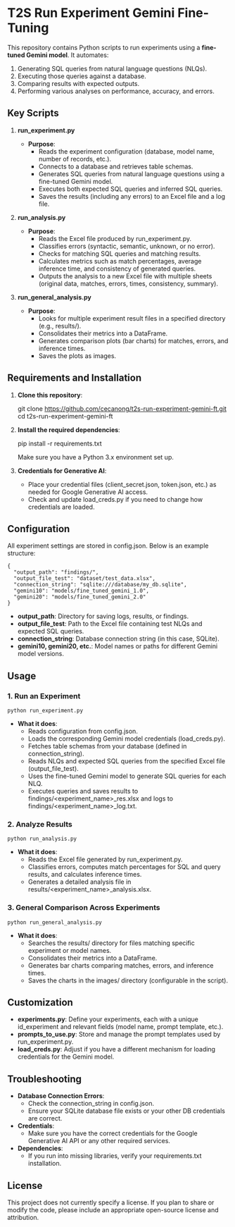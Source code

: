 # T2S Run Experiment Gemini Fine-Tuning

This repository contains Python scripts to run experiments using a **fine-tuned Gemini model**. It automates:
1. Generating SQL queries from natural language questions (NLQs).
2. Executing those queries against a database.
3. Comparing results with expected outputs.
4. Performing various analyses on performance, accuracy, and errors.

## Key Scripts

1. **run_experiment.py**  
   - **Purpose**:  
     - Reads the experiment configuration (database, model name, number of records, etc.).
     - Connects to a database and retrieves table schemas.
     - Generates SQL queries from natural language questions using a fine-tuned Gemini model.
     - Executes both expected SQL queries and inferred SQL queries.
     - Saves the results (including any errors) to an Excel file and a log file.

2. **run_analysis.py**  
   - **Purpose**:  
     - Reads the Excel file produced by run_experiment.py.
     - Classifies errors (syntactic, semantic, unknown, or no error).
     - Checks for matching SQL queries and matching results.
     - Calculates metrics such as match percentages, average inference time, and consistency of generated queries.
     - Outputs the analysis to a new Excel file with multiple sheets (original data, matches, errors, times, consistency, summary).

3. **run_general_analysis.py**  
   - **Purpose**:  
     - Looks for multiple experiment result files in a specified directory (e.g., results/).
     - Consolidates their metrics into a DataFrame.
     - Generates comparison plots (bar charts) for matches, errors, and inference times.
     - Saves the plots as images.

## Requirements and Installation

1. **Clone this repository**:

    git clone https://github.com/cecanong/t2s-run-experiment-gemini-ft.git
    cd t2s-run-experiment-gemini-ft

2. **Install the required dependencies**:

    pip install -r requirements.txt

   Make sure you have a Python 3.x environment set up.

3. **Credentials for Generative AI**:
   - Place your credential files (client_secret.json, token.json, etc.) as needed for Google Generative AI access.
   - Check and update load_creds.py if you need to change how credentials are loaded.

## Configuration

All experiment settings are stored in config.json. Below is an example structure:

    {
      "output_path": "findings/",
      "output_file_test": "dataset/test_data.xlsx",
      "connection_string": "sqlite:///database/my_db.sqlite",
      "gemini10": "models/fine_tuned_gemini_1.0",
      "gemini20": "models/fine_tuned_gemini_2.0"
    }

- **output_path**: Directory for saving logs, results, or findings.
- **output_file_test**: Path to the Excel file containing test NLQs and expected SQL queries.
- **connection_string**: Database connection string (in this case, SQLite).
- **gemini10, gemini20, etc.**: Model names or paths for different Gemini model versions.

## Usage

### 1. Run an Experiment

    python run_experiment.py

- **What it does**:
  - Reads configuration from config.json.
  - Loads the corresponding Gemini model credentials (load_creds.py).
  - Fetches table schemas from your database (defined in connection_string).
  - Reads NLQs and expected SQL queries from the specified Excel file (output_file_test).
  - Uses the fine-tuned Gemini model to generate SQL queries for each NLQ.
  - Executes queries and saves results to findings/<experiment_name>_res.xlsx and logs to findings/<experiment_name>_log.txt.

### 2. Analyze Results

    python run_analysis.py

- **What it does**:
  - Reads the Excel file generated by run_experiment.py.
  - Classifies errors, computes match percentages for SQL and query results, and calculates inference times.
  - Generates a detailed analysis file in results/<experiment_name>_analysis.xlsx.

### 3. General Comparison Across Experiments

    python run_general_analysis.py

- **What it does**:
  - Searches the results/ directory for files matching specific experiment or model names.
  - Consolidates their metrics into a DataFrame.
  - Generates bar charts comparing matches, errors, and inference times.
  - Saves the charts in the images/ directory (configurable in the script).

## Customization

- **experiments.py**: Define your experiments, each with a unique id_experiment and relevant fields (model name, prompt template, etc.).
- **prompts_to_use.py**: Store and manage the prompt templates used by run_experiment.py.
- **load_creds.py**: Adjust if you have a different mechanism for loading credentials for the Gemini model.

## Troubleshooting

- **Database Connection Errors**:  
  - Check the connection_string in config.json.
  - Ensure your SQLite database file exists or your other DB credentials are correct.
- **Credentials**:  
  - Make sure you have the correct credentials for the Google Generative AI API or any other required services.
- **Dependencies**:  
  - If you run into missing libraries, verify your requirements.txt installation.

## License

This project does not currently specify a license. If you plan to share or modify the code, please include an appropriate open-source license and attribution.
